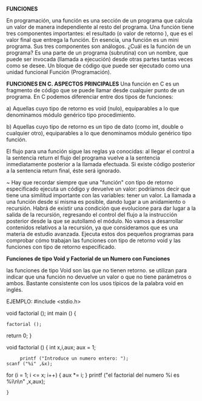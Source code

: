 **FUNCIONES**

En programación, una función es una sección de un programa que calcula un valor de manera independiente al resto del programa. Una función tiene tres componentes importantes: el resultado (o valor de retorno ), que es el valor final que entrega la función. En esencia, una función es un mini programa. Sus tres componentes son análogos.
¿Cuál es la función de un programa?
Es una parte de un programa (subrutina) con un nombre, que puede ser invocada (llamada a ejecución) desde otras partes tantas veces como se desee. Un bloque de código que puede ser ejecutado como una unidad funcional Función (Programación).

**FUNCIONES EN C. ASPECTOS PRINCIPALES**
Una función en C es un fragmento de código que se puede llamar desde cualquier punto de un 
programa. En C podemos diferenciar entre dos tipos de funciones: 

a) Aquellas cuyo tipo de retorno es void (nulo), equiparables a lo que denominamos módulo genérico 
tipo procedimiento. 

b) Aquellas cuyo tipo de retorno es un tipo de dato (como int, double o cualquier otro), equiparables a 
lo que denominamos módulo genérico tipo función.

El flujo para una función sigue las reglas ya conocidas: al llegar el control a la sentencia return el flujo 
del programa vuelve a la sentencia inmediatamente posterior a la llamada efectuada. Si existe código 
posterior a la sentencia return final, éste será ignorado. 

 ~ Hay que recordar siempre que una "función" con tipo de retorno especificado ejecuta un código y 
devuelve un valor: podríamos decir que tiene una similitud importante con las variables: tener un valor. 
La llamada a una función desde sí misma es posible, dando lugar a un anidamiento o recursión. Habrá 
de existir una condición que evolucione para dar lugar a la salida de la recursión, regresando el control 
del flujo a la instrucción posterior desde la que se autollamó el módulo. No vamos a desarrollar 
contenidos relativos a la recursión, ya que consideramos que es una materia de estudio avanzada. 
Ejecuta estos dos pequeños programas para comprobar cómo trabajan las funciones con tipo de 
retorno void y las funciones con tipo de retorno especificado.

**Funciones de tipo Void y Factorial de un Numero con Funciones**

las funciones de tipo Void son las que no tienen retorno.
se utilizan para indicar que una función no devuelve un valor o que no tiene parámetros o ambos. Bastante consistente con los usos típicos de la palabra void en inglés.

EJEMPLO: 
#include <stdio.h>

void factorial ();
   int main () {

    factorial ();

return 0;
}

 void factorial () {
      int x,i,aux;
        aux = 1;

         printf ("Introduce un numero entero: ");
    scanf ("%i" ,&x);

 for (i = 1; i <= x; i++) {
        aux *= i;
    }
          printf ("el factorial del numero %i es %i\n\n" ,x,aux);

    }